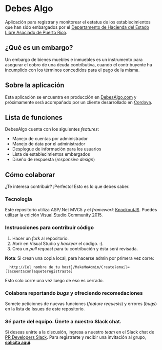 # Debes Algo
Aplicación para registrar y monitorear el estatus de los establecimientos que han sido embargados por el [Departamento de Hacienda del Estado Libre Asociado de Puerto Rico](http://www.hacienda.gobierno.pr/).

## ¿Qué es un embargo?
Un embargo de bienes muebles e inmuebles es un instrumento para asegurar el cobro de una deuda contributiva, cuando el contribuyente ha incumplido con los términos concedidos para el pago de la misma. 

## Sobre la aplicación
Esta aplicación se encuentra en producción en [DebesAlgo.com](http://debesalgo.com) y próximamente será acompañado por un cliente desarrollado en [Cordova](https://cordova.apache.org/).

## Lista de funciones
DebesAlgo cuenta con los siguientes *features*:
- Manejo de cuentas por administrador
- Manejo de data por el administrador
- Desplegue de información para los usuarios
- Lista de establecimientos embargados
- Diseño de respuesta (*responsive design*)

## Cómo colaborar
¿Te interesa contribuir? ¡Perfecto! Esto es lo que debes saber.

### Tecnología
Este repositorio utiliza ASP/.Net MVC5 y el *framework* [KnockoutJS](http://knockoutjs.com/). Puedes utilizar la edición [Visual Studio Community 2015](https://www.visualstudio.com/en-us/products/visual-studio-community-vs.aspx). 

### Instrucciones para contribuir código
1. Hacer un *fork* al repositorio.
2. Abrir en Visual Studio y *hackear* el código. :).
3. Crea un *pull request* para tu contribución y ésta será revisada.

**Nota**: Si crean una copia local, para hacerse admin por primera vez corre:

      http://[el nombre de tu host]/MakeMeAdmin/Create?email=[lacuentaconlaqueteregistraste]

Esto solo corre una vez luego de eso es cerrado.

### Colabora reportando *bugs* y ofreciendo recomedaciones
Somete peticiones de nuevas funciones (*feature requests*) y errores (*bugs*) en la lista de Issues de este repositorio.

### Sé parte del equipo. Únete a nuestro Slack chat.
Si deseas unirte a la discusión, ingresa a nuestro *team* en el Slack chat de [PR Developers Slack](http://PRDevelopers.slack.com). Para registrarte y recibir una invitación al grupo, [**solicita aquí**](https://prdevelopers.herokuapp.com/). 
